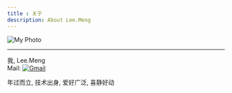 ```yaml
---
title : 关于
description: About Lee.Meng
---
```


![My Photo](/assets/media/photo.jpg "My Photo")
- - -
 我, Lee.Meng   
 Mail: <a href="mailto:leaveboy@gmail.com" title="给我发邮件">![Gmail](/assets/media/gmail.png '给我发邮件')</a>

 年过而立, 技术出身, 爱好广泛, 喜静好动
